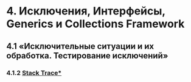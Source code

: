 #  4. Исключения, Интерфейсы, Generics и Collections Framework

## 4.1 «Исключительные ситуации и их обработка. Тестирование исключений»

### 4.1.2 [Stack Trace*](https://github.com/netology-code/javaqa-homeworks/tree/master/exceptions#%D0%B7%D0%B0%D0%B4%D0%B0%D1%87%D0%B0-2---stack-trace)
